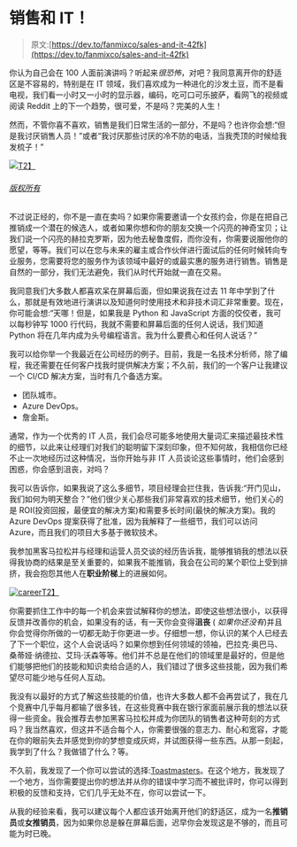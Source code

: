 # 销售和 IT！

> 原文:[https://dev.to/fanmixco/sales-and-it-42fk](https://dev.to/fanmixco/sales-and-it-42fk)

你认为自己会在 100 人面前演讲吗？听起来*很恐怖*，对吧？我同意离开你的舒适区是不容易的，特别是在 IT 领域，我们喜欢成为一种进化的沙发土豆，而不是看电视，我们看一小时又一小时的显示器，编码，吃可口可乐披萨，看网飞的视频或阅读 Reddit 上的下一个趋势，很可爱，不是吗？完美的人生！

然而，不管你喜不喜欢，销售是我们日常生活的一部分，不是吗？也许你会想:“但是我讨厌销售人员！”或者“我讨厌那些讨厌的冷不防的电话，当我秃顶的时候给我发梳子！”

[![](../Images/6582a5b0068621f693ad5d61f318a31d.png)T2】](https://res.cloudinary.com/practicaldev/image/fetch/s--dIWHGE_c--/c_limit%2Cf_auto%2Cfl_progressive%2Cq_auto%2Cw_880/https://hips.hearstapps.com/hmg-prod.s3.amazonaws.com/images/701/articles/2016/04/bald-guy-with-comb-1487210757.jpg%3Fresize%3D768:%2A)

###### [](#copyright-shutterstock)[版权所有](https://pinterest.com/pin/create/button/?url=https%3A%2F%2Fwww.menshealth.com%2Fstyle%2Fa19518186%2Fthicken-your-hair%2F&description=7%20Strategies%20for%20Thicker%20Hair&media=https%3A%2F%2Fhips.hearstapps.com%2Fhmg-prod.s3.amazonaws.com%2Fimages%2F701%2Farticles%2F2016%2F04%2Fbald-guy-with-comb-1487210757.jpg%3Fresize%3D1600%3A%2A)

不过说正经的，你不是一直在卖吗？如果你需要邀请一个女孩约会，你是在把自己推销成一个潜在的候选人，或者如果你想和你的朋友交换一个闪亮的神奇宝贝；让我们说一个闪亮的赫拉克罗斯，因为他去秘鲁度假，而你没有，你需要说服他你的愿望，等等。我们可以在您与未来的雇主或合作伙伴进行面试后的任何时候转向专业服务，您需要将您的服务作为该领域中最好的或最实惠的服务进行销售。销售是自然的一部分，我们无法避免，我们从时代开始就一直在交易。

我同意我们大多数人都喜欢呆在屏幕后面，但如果说我在过去 11 年中学到了什么，那就是有效地进行演讲以及知道何时使用技术和非技术词汇非常重要。现在，你可能会想:“天哪！但是，如果我是 Python 和 JavaScript 方面的佼佼者，我可以每秒钟写 1000 行代码，我就不需要和屏幕后面的任何人说话，我们知道 Python 将在几年内成为头号编程语言。我为什么要费心和任何人说话？”

我可以给你举一个我最近在公司经历的例子。目前，我是一名技术分析师，除了编程，我还需要在任何客户找我时提供解决方案；不久前，我们的一个客户让我建议一个 CI/CD 解决方案，当时有几个备选方案。

*   团队城市。
*   Azure DevOps。
*   詹金斯。

通常，作为一个优秀的 IT 人员，我们会尽可能多地使用大量词汇来描述最技术性的细节，以此来让经理们对我们的聪明留下深刻印象，但不知何故，我相信你已经不止一次地经历过这种情况，当你开始与非 IT 人员谈论这些事情时，他们会感到困惑，你会感到沮丧，对吗？

我可以告诉你，如果我说了这么多细节，项目经理会拦住我，告诉我:“开门见山，我们如何为明天整合？”他们很少关心那些我们非常喜欢的技术细节，他们关心的是 ROI(投资回报，最便宜的解决方案)和需要多长时间(最快的解决方案)。我的 Azure DevOps 提案获得了批准，因为我解释了一些细节，我们可以访问 Azure，而且我们的项目大多基于微软技术。

我参加黑客马拉松并与经理和运营人员交谈的经历告诉我，能够推销我的想法以获得我协商的结果是至关重要的，如果我不能推销，我会在公司的某个职位上受到排挤，我会抱怨其他人在**职业阶梯**上的进展如何。

[![career](../Images/bee6e68ca92692101d4dcab1de0ecbda.png)T2】](https://res.cloudinary.com/practicaldev/image/fetch/s--nUrfEttz--/c_limit%2Cf_auto%2Cfl_progressive%2Cq_auto%2Cw_880/https://i.stack.imgur.com/uPEzI.png)

你需要抓住工作中的每一个机会来尝试解释你的想法，即使这些想法很小，以获得反馈并改善你的机会，如果没有的话，有一天你会变得**沮丧** ( *如果你还没有*)并且你会觉得你所做的一切都无助于你更进一步。仔细想一想，你认识的某个人已经去了下一个职位，这个人会说话吗？如果你想到任何领域的领袖，巴拉克·奥巴马、桑蒂娅·纳德拉、艾玛·沃森等等。他们并不总是在他们的领域里是最好的，但是他们能够把他们的技能和知识卖给合适的人，我们错过了很多这些技能，因为我们希望尽可能少地与任何人互动。

我没有以最好的方式了解这些技能的价值，也许大多数人都不会再尝试了，我在几个竞赛中几乎每月都输了很多钱，在这些竞赛中我在银行家面前展示我的想法以获得一些资金。我会推荐去参加黑客马拉松并成为你团队的销售者这种苛刻的方式吗？我当然喜欢，但这并不适合每个人，你需要很强的意志力、耐心和宽容，才能在你的眼前失去并感觉到你的梦想变成灰烬，并试图获得一些东西。从那一刻起，我学到了什么？我做错了什么？等。

不久前，我发现了一个你可以尝试的选择:[Toastmasters](https://toastmasters.org)。在这个地方，我发现了一个地方，当你需要提出你的想法并从你的错误中学习而不被批评时，你可以得到积极的反馈和支持，它们几乎无处不在，你可以尝试一下。

从我的经验来看，我可以建议每个人都应该开始离开他们的舒适区，成为一名**推销员**或**女推销员**，因为如果你总是躲在屏幕后面，迟早你会发现这是不够的，而且可能为时已晚。